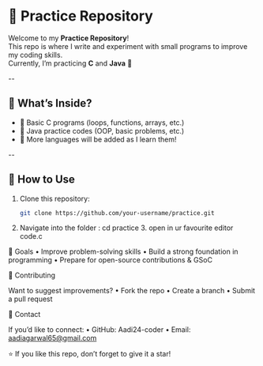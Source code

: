 # 📝 Practice Repository

Welcome to my **Practice Repository**!  
This repo is where I write and experiment with small programs to improve my coding skills.  
Currently, I’m practicing **C** and **Java** 🚀

--

## 📂 What’s Inside?
- 🔹 Basic C programs (loops, functions, arrays, etc.)
- 🔹 Java practice codes (OOP, basic problems, etc.)
- 🔹 More languages will be added as I learn them!

--

## 🚀 How to Use
1. Clone this repository:
   ```bash
   git clone https://github.com/your-username/practice.git
2. Navigate into the folder :
    cd practice
   3. open in ur favourite editor
     code.c

🎯 Goals
	•	Improve problem-solving skills
	•	Build a strong foundation in programming
	•	Prepare for open-source contributions & GSoC


 🤝 Contributing

Want to suggest improvements?
	•	Fork the repo
	•	Create a branch
	•	Submit a pull request


📧 Contact

If you’d like to connect:
	•	GitHub: Aadi24-coder
	•	Email: aadiagarwal65@gmail.com

 ⭐ If you like this repo, don’t forget to give it a star!
